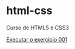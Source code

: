 # html-css
 Curso de HTML5 e CSS3

<a href="https://samhage.github.io/html-css/exercicios/ex001/index.html">Executar o exercício 001</a>